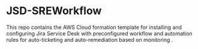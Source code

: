 # JSD-SREWorkflow
This repo contains the AWS Cloud formation template for installing and configuring Jira Service Desk with preconfigured workflow and automation rules for auto-ticketing and auto-remediation based on monitoring .
